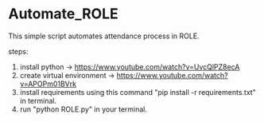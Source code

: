 # Automate_ROLE
This simple script automates attendance process in ROLE.

steps:
1) install python -> https://www.youtube.com/watch?v=UvcQlPZ8ecA
2) create virtual environment -> https://www.youtube.com/watch?v=APOPm01BVrk
3) install requirements using this command "pip install -r requirements.txt" in terminal.
4) run "python ROLE.py" in your terminal.
